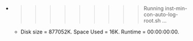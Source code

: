 * >>>>>>>>> Running inst-min-con-auto-log-root.sh ...
  * Disk size = 877052K. Space Used = 16K. Runtime = 00:00:00:00.
